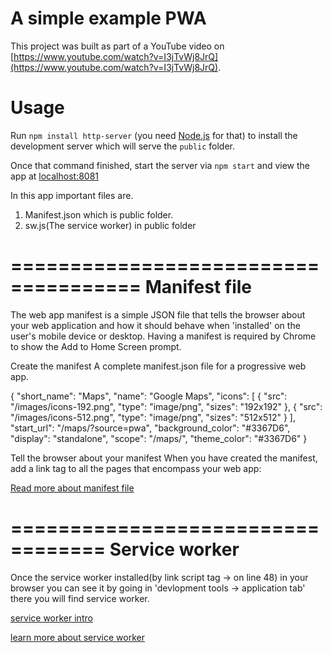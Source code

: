 # A simple example PWA
This project was built as part of a YouTube video on [https://www.youtube.com/watch?v=I3jTvWj8JrQ](https://www.youtube.com/watch?v=I3jTvWj8JrQ).

# Usage
Run `npm install http-server` (you need [Node.js](https://nodejs.org) for that) to install the development server which will serve the `public` folder.

Once that command finished, start the server via `npm start` and view the app at [localhost:8081](http://localhost:8081)

In this app important files are.
  1. Manifest.json which is public folder.
  2. sw.js(The service worker) in public folder
  
=====================================
          Manifest file
=====================================
The web app manifest is a simple JSON file that tells the browser about your web application and how it should behave when 'installed' on the user's mobile device or desktop. Having a manifest is required by Chrome to show the Add to Home Screen prompt.


Create the manifest
A complete manifest.json file for a progressive web app.

{
  "short_name": "Maps",
  "name": "Google Maps",
  "icons": [
    {
      "src": "/images/icons-192.png",
      "type": "image/png",
      "sizes": "192x192"
    },
    {
      "src": "/images/icons-512.png",
      "type": "image/png",
      "sizes": "512x512"
    }
  ],
  "start_url": "/maps/?source=pwa",
  "background_color": "#3367D6",
  "display": "standalone",
  "scope": "/maps/",
  "theme_color": "#3367D6"
}


Tell the browser about your manifest
When you have created the manifest, add a link tag to all the pages that encompass your web app:

<link rel="manifest" href="/manifest.json">

[Read more about manifest file](https://developers.google.com/web/fundamentals/web-app-manifest/)


==================================
        Service worker
==================================


Once the service worker installed(by link script tag -> on line 48) in your browser you can see it by going in 'devlopment tools -> application tab' there you will find service worker.

[service worker intro](https://docs.google.com/presentation/d/1bFVDRa71JK0ilr6lS6y9Twqp9gy8jzV1O8FFbG4A3qk/edit#slide=id.p4)

[learn more about service worker](https://codelabs.developers.google.com/codelabs/pwa-scripting-the-service-worker/index.html?index=..%2F..dev-pwa-training#0)



